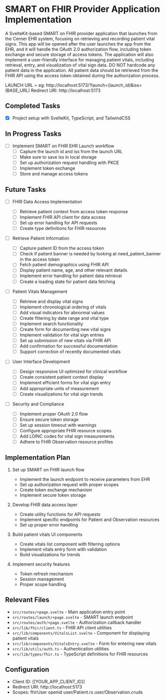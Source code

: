 # SMART on FHIR Provider Application Implementation

A SvelteKit-based SMART on FHIR provider application that launches from the Cerner EHR system, focusing on retrieving and recording patient vital signs. This app will be opened after the user launches the app from the EHR, and it will handle the OAuth 2.0 authorization flow, including token exchange and secure storage of access tokens.
The application will also implement a user-friendly interface for managing patient vitals, including retrieval, entry, and visualization of vital sign data.
DO NOT hardcode any patient data in the application. All patient data should be retrieved from the FHIR API using the access token obtained during the authorization process.

LAUNCH URL = eg: http://localhost:5173/?launch=(launch_id)&iss=(BASE_URL)
Redirect URI: http://localhost:5173

## Completed Tasks

- [x] Project setup with SvelteKit, TypeScript, and TailwindCSS

## In Progress Tasks

- [ ] Implement SMART on FHIR EHR Launch workflow
  - [ ] Capture the launch id and iss from the launch URL
  - [ ] Make sure to save iss in local storage
  - [ ] Set up authorization request handling with PKCE
  - [ ] Implement token exchange
  - [ ] Store and manage access tokens

## Future Tasks

- [ ] FHIR Data Access Implementation

  - [ ] Retrieve patient context from access token response
  - [ ] Implement FHIR API client for data access
  - [ ] Set up error handling for API requests
  - [ ] Create type definitions for FHIR resources

- [ ] Retrieve Patient Information

  - [ ] Capture patient ID from the access token
  - [ ] Check if patient banner is needed by looking at need_patient_banner in the access token
  - [ ] Fetch patient demographics using FHIR API
  - [ ] Display patient name, age, and other relevant details
  - [ ] Implement error handling for patient data retrieval
  - [ ] Create a loading state for patient data fetching

- [ ] Patient Vitals Management

  - [ ] Retrieve and display vital signs
  - [ ] Implement chronological ordering of vitals
  - [ ] Add visual indicators for abnormal values
  - [ ] Create filtering by date range and vital type
  - [ ] Implement search functionality
  - [ ] Create form for documenting new vital signs
  - [ ] Implement validation for vital sign entries
  - [ ] Set up submission of new vitals via FHIR API
  - [ ] Add confirmation for successful documentation
  - [ ] Support correction of recently documented vitals

- [ ] User Interface Development

  - [ ] Design responsive UI optimized for clinical workflow
  - [ ] Create consistent patient context display
  - [ ] Implement efficient forms for vital sign entry
  - [ ] Add appropriate units of measurement
  - [ ] Create visualizations for vital sign trends

- [ ] Security and Compliance
  - [ ] Implement proper OAuth 2.0 flow
  - [ ] Ensure secure token storage
  - [ ] Set up session timeout with warnings
  - [ ] Configure appropriate FHIR resource scopes
  - [ ] Add LOINC codes for vital sign measurements
  - [ ] Adhere to FHIR Observation resource profiles

## Implementation Plan

1. Set up SMART on FHIR launch flow

   - Implement the launch endpoint to receive parameters from EHR
   - Set up authorization request with proper scopes
   - Create token exchange mechanism
   - Implement secure token storage

2. Develop FHIR data access layer

   - Create utility functions for API requests
   - Implement specific endpoints for Patient and Observation resources
   - Set up proper error handling

3. Build patient vitals UI components

   - Create vitals list component with filtering options
   - Implement vitals entry form with validation
   - Build visualizations for trends

4. Implement security features
   - Token refresh mechanism
   - Session management
   - Proper scope handling

## Relevant Files

- `src/routes/+page.svelte` - Main application entry point
- `src/routes/launch/+page.svelte` - SMART launch endpoint
- `src/routes/auth/+page.svelte` - Authorization callback handler
- `src/lib/fhir/client.ts` - FHIR API client utilities
- `src/lib/components/VitalsList.svelte` - Component for displaying patient vitals
- `src/lib/components/VitalsEntry.svelte` - Form for entering new vitals
- `src/lib/utils/auth.ts` - Authentication utilities
- `src/lib/types/fhir.ts` - TypeScript definitions for FHIR resources

## Configuration

- Client ID: [[YOUR_APP_CLIENT_ID]]
- Redirect URI: http://localhost:5173
- Scopes: fhirUser openid user/Patient.rs user/Observation.cruds
